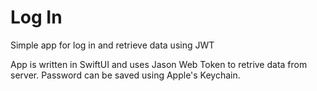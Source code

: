 # Log In
Simple app for log in and retrieve data using JWT

App is written in SwiftUI and uses Jason Web Token to retrive data from server.
Password can be saved using Apple's Keychain. 
